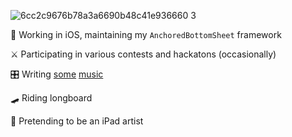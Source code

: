 ![6cc2c9676b78a3a6690b48c41e936660 3](https://user-images.githubusercontent.com/31866271/117692367-9fa50d80-b1c5-11eb-8c8a-a0a153d0fc93.png)

📱 Working in iOS, maintaining my `AnchoredBottomSheet` framework

⚔️ Participating in various contests and hackatons (occasionally)

🎛️ Writing [some](https://soundcloud.com/havebeenfitz) [music](https://havebeenfitz.bandcamp.com)

🛹 Riding longboard

🎨 Pretending to be an iPad artist
